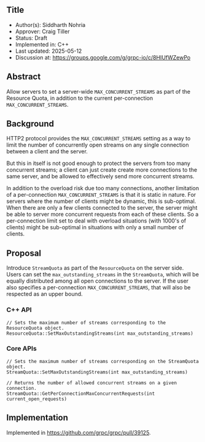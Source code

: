 Title
----
* Author(s): Siddharth Nohria <siddharthnohria>
* Approver: Craig Tiller <ctiller>
* Status: Draft
* Implemented in: C++
* Last updated: 2025-05-12
* Discussion at: https://groups.google.com/g/grpc-io/c/8HIUfWZewPo

## Abstract

Allow servers to set a server-wide `MAX_CONCURRENT_STREAMS` as part of the
Resource Quota, in addition to the current per-connection `MAX_CONCURRENT_STREAMS`.

## Background

HTTP2 protocol provides the `MAX_CONCURRENT_STREAMS` setting as a way to limit
the number of concurrently open streams on any single connection between a
client and the server.

But this in itself is not good enough to protect the servers from too many
concurrent streams; a client can just create create more connections to the same
server, and be allowed to effectively send more concurrent streams.

In addition to the overload risk due too many connections, another limitation of
a per-connection `MAX_CONCURRENT_STREAMS` is that it is static in nature. For
servers where the number of clients might be dynamic, this is sub-optimal. When
there are only a few clients connected to the server, the server might be able
to server more concurrent requests from each of these clients. So a
per-connection limit set to deal with overload situations (with 1000's of clients)
might be sub-optimal in situations with only a small number of clients.

## Proposal

Introduce `StreamQuota` as part of the `ResourceQuota` on the server side. Users
can set the `max_outstanding_streams` in the `StreamQuota`, which will be equally
distributed among all open connections to the server. If the user also specifies
a per-connection `MAX_CONCURRENT_STREAMS`, that will also be respected as an
upper bound.

### C++ API

```
// Sets the maximum number of streams corresponding to the ResourceQuota object.
ResourceQuota::SetMaxOutstandingStreams(int max_outstanding_streams)
```

### Core APIs

```
// Sets the maximum number of streams corresponding on the StreamQuota object.
StreamQuota::SetMaxOutstandingStreams(int max_outstanding_streams)

// Returns the number of allowed concurrent streams on a given connection.
StreamQuota::GetPerConnectionMaxConcurrentRequests(int current_open_requests)
```

## Implementation

Implemented in https://github.com/grpc/grpc/pull/39125.
